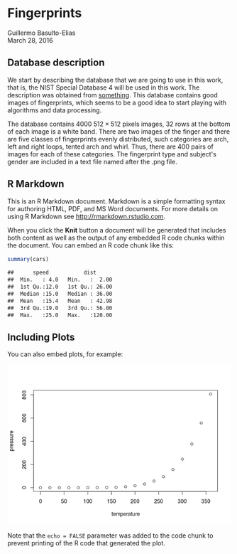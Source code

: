 # Fingerprints
Guillermo Basulto-Elias  
March 28, 2016  



## Database description


We start by describing the database that we are going to use in this work, that is, the NIST Special Database 4 will be used in this work. The description was obtained from [something](http://www.nist.gov/srd/nistsd4.cfm). This database contains good images of fingerprints, which seems to be a good idea to start playing with algorithms and data processing. 

The database contains 4000 $512\times512$ pixels images, 32 rows at the bottom of each image is a white band. There are two images of the finger and there are five classes of fingerprints evenly distributed, such categories are arch, left and right loops, tented arch and whirl. Thus, there are 400 pairs of images for each of these categories. The fingerprint type and subject's gender are included in a text file named after the .png file.

## R Markdown

This is an R Markdown document. Markdown is a simple formatting syntax for authoring HTML, PDF, and MS Word documents. For more details on using R Markdown see <http://rmarkdown.rstudio.com>.

When you click the **Knit** button a document will be generated that includes both content as well as the output of any embedded R code chunks within the document. You can embed an R code chunk like this:


```r
summary(cars)
```

```
##      speed           dist       
##  Min.   : 4.0   Min.   :  2.00  
##  1st Qu.:12.0   1st Qu.: 26.00  
##  Median :15.0   Median : 36.00  
##  Mean   :15.4   Mean   : 42.98  
##  3rd Qu.:19.0   3rd Qu.: 56.00  
##  Max.   :25.0   Max.   :120.00
```

## Including Plots

You can also embed plots, for example:

![](description_files/figure-html/pressure-1.png)

Note that the `echo = FALSE` parameter was added to the code chunk to prevent printing of the R code that generated the plot.
